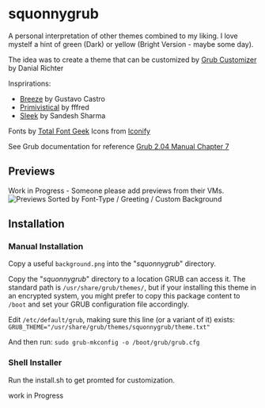 # squonnygrub
A personal interpretation of other themes combined to my liking. I love mystelf a hint of green (Dark) or yellow (Bright Version - maybe some day).

The idea was to create a theme that can be customized by [Grub Customizer](https://launchpad.net/grub-customizer) by Danial Richter

Insprirations:
- [Breeze](https://www.gnome-look.org/p/1000140/) by Gustavo Castro
- [Primivistical](https://www.gnome-look.org/p/1280604/) by fffred
- [Sleek](https://www.gnome-look.org/p/1414997/) by Sandesh Sharma

Fonts by [Total Font Geek](https://www.fontspace.com/total-fontgeek-dtf-ltd)
Icons from [Iconify](https://iconify.design/icon-sets/mdi/)

See Grub documentation for reference
[Grub 2.04 Manual Chapter 7](https://www.gnu.org/software/grub/manual/grub/grub.html#Theme-file-format)

## Previews

Work in Progress - Someone please add previews from their VMs.
![Previews Sorted by Font-Type / Greeting / Custom Background]()

## Installation

### Manual Installation
Copy a useful `background.png` into the "_squonnygrub_" directory.

Copy the "_squonnygrub_" directory to a location GRUB can access it. The standard path is `/usr/share/grub/themes/`, but if your installing this theme in an encrypted system, you might prefer to copy this package content to `/boot` and set your GRUB configuration file accordingly.

Edit `/etc/default/grub`, making sure this line (or a variant of it) exists:
`GRUB_THEME="/usr/share/grub/themes/squonnygrub/theme.txt"`

And then run:
`sudo grub-mkconfig -o /boot/grub/grub.cfg`

### Shell Installer
Run the install.sh to get promted for customization.

work in Progress
